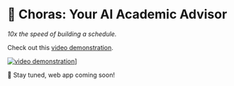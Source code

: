 # 🌸 Choras: Your AI Academic Advisor

*10x the speed of building a schedule.*

Check out this [video demonstration](https://youtu.be/Gy0kZtHkYm8).

[![video demonstration](https://img.youtube.com/vi/Gy0kZtHkYm8/maxresdefault.jpg)](https://youtu.be/Gy0kZtHkYm8)]


🌸 Stay tuned, web app coming soon! 
